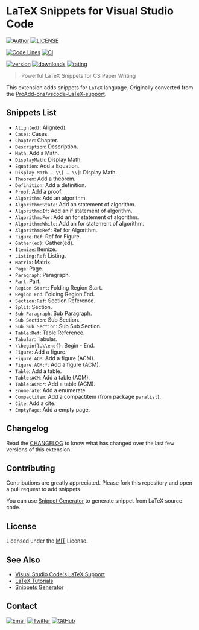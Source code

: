 # LaTeX Snippets for Visual Studio Code

[![Author](https://img.shields.io/badge/author-sabertaz-lightgrey?style=for-the-badge)](https://github.com/sabertazimi)
[![LICENSE](https://img.shields.io/github/license/sabertazimi/LaTex-snippets?style=for-the-badge)](https://raw.githubusercontent.com/sabertazimi/LaTex-snippets/main/LICENSE)

[![Code Lines](https://img.shields.io/tokei/lines/github/sabertazimi/LaTex-snippets?style=for-the-badge&logo=vim)](https://github.com/sabertazimi/LaTex-snippets)
[![CI](https://img.shields.io/github/actions/workflow/status/sabertazimi/LaTex-snippets/ci.yml?branch=main&logo=github&style=for-the-badge)](https://github.com/sabertazimi/LaTex-snippets/actions/workflows/ci.yml)

[![version](https://img.shields.io/visual-studio-marketplace/v/sabertazimi.latex-snippets?logo=visualstudiocode&style=for-the-badge)](https://marketplace.visualstudio.com/items?itemName=sabertazimi.latex-snippets)
[![downloads](https://img.shields.io/visual-studio-marketplace/d/sabertazimi.latex-snippets?logo=visualstudiocode&style=for-the-badge)](https://marketplace.visualstudio.com/items?itemName=sabertazimi.latex-snippets)
[![rating](https://img.shields.io/visual-studio-marketplace/stars/sabertazimi.latex-snippets?logo=visualstudiocode&style=for-the-badge)](https://marketplace.visualstudio.com/items?itemName=sabertazimi.latex-snippets)

> Powerful LaTeX Snippets for CS Paper Writing

This extension adds snippets for `LaTeX` language.
Originally converted from the [ProAdd-ons/vscode-LaTeX-support](https://github.com/ProAdd-ons/vscode-LaTeX-support).

## Snippets List

- `Align(ed)`: Align(ed).
- `Cases`: Cases.
- `Chapter`: Chapter.
- `Description`: Description.
- `Math`: Add a Math.
- `DisplayMath`: Display Math.
- `Equation`: Add a Equation.
- `Display Math — \\[ … \\]`: Display Math.
- `Theorem`: Add a theorem.
- `Definition`: Add a definition.
- `Proof`: Add a proof.
- `Algorithm`: Add an algorithm.
- `Algorithm:State`: Add an statement of algorithm.
- `Algorithm:If`: Add an if statement of algorithm.
- `Algorithm:For`: Add an for statement of algorithm.
- `Algorithm:While`: Add an for statement of algorithm.
- `Algorithm:Ref`: Ref for Algorithm.
- `Figure:Ref`: Ref for Figure.
- `Gather(ed)`: Gather(ed).
- `Itemize`: Itemize.
- `Listing:Ref`: Listing.
- `Matrix`: Matrix.
- `Page`: Page.
- `Paragraph`: Paragraph.
- `Part`: Part.
- `Region Start`: Folding Region Start.
- `Region End`: Folding Region End.
- `Section:Ref`: Section Reference.
- `Split`: Section.
- `Sub Paragraph`: Sub Paragraph.
- `Sub Section`: Sub Section.
- `Sub Sub Section`: Sub Sub Section.
- `Table:Ref`: Table Reference.
- `Tabular`: Tabular.
- `\\begin{}…\\end{}`: Begin - End.
- `Figure`: Add a figure.
- `Figure:ACM`: Add a figure (ACM).
- `Figure:ACM:*`: Add a figure (ACM).
- `Table`: Add a table.
- `Table:ACM`: Add a table (ACM).
- `Table:ACM:*`: Add a table (ACM).
- `Enumerate`: Add a enumerate.
- `Compactitem`: Add a compactitem (from package `paralist`).
- `Cite`: Add a cite.
- `EmptyPage`: Add a empty page.

## Changelog

Read the [CHANGELOG](CHANGELOG.md)
to know what has changed over the last few versions of this extension.

## Contributing

Contributions are greatly appreciated.
Please fork this repository and open a pull request to add snippets.

You can use [Snippet Generator](https://snippet-generator.app)
to generate snippet from LaTeX source code.

## License

Licensed under the [MIT](LICENSE) License.

## See Also

- [Visual Studio Code's LaTeX Support](https://marketplace.visualstudio.com/items?itemName=James-Yu.latex-workshop)
- [LaTeX Tutorials](https://www.overleaf.com/learn/latex/Tutorials)
- [Snippets Generator](https://github.com/pawelgrzybek/snippet-generator)

## Contact

[![Email](https://img.shields.io/badge/-Gmail-ea4335?style=for-the-badge&logo=gmail&logoColor=white)](mailto:sabertazimi@gmail.com)
[![Twitter](https://img.shields.io/badge/-Twitter-1da1f2?style=for-the-badge&logo=twitter&logoColor=white)](https://twitter.com/sabertazimi)
[![GitHub](https://img.shields.io/badge/-GitHub-181717?style=for-the-badge&logo=github&logoColor=white)](https://github.com/sabertazimi)

